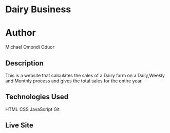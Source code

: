 # Dairy Business
# Author
Michael Omondi Oduor
## Description
This is a website that calculates the sales of a Dairy farm on a Daily,Weekly and Monthly process and gives the total sales for the entire year.
## Technologies Used
HTML
CSS
JavaScript
Git
## Live Site